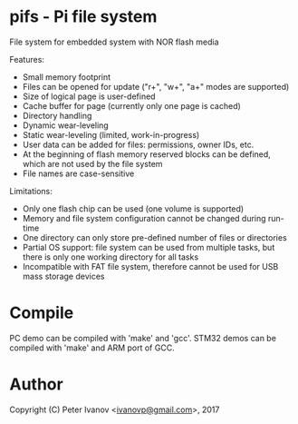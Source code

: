 pifs - Pi file system 
=====================
File system for embedded system with NOR flash media

Features:
 * Small memory footprint
 * Files can be opened for update ("r+", "w+", "a+" modes are supported)
 * Size of logical page is user-defined
 * Cache buffer for page (currently only one page is cached)
 * Directory handling
 * Dynamic wear-leveling
 * Static wear-leveling (limited, work-in-progress)
 * User data can be added for files: permissions, owner IDs, etc.
 * At the beginning of flash memory reserved blocks can be defined, which 
are not used by the file system
 * File names are case-sensitive

Limitations:
 * Only one flash chip can be used (one volume is supported)
 * Memory and file system configuration cannot be changed during run-time
 * One directory can only store pre-defined number of files or directories
 * Partial OS support: file system can be used from multiple tasks, but
there is only one working directory for all tasks
 * Incompatible with FAT file system, therefore cannot be used for USB mass
storage devices

Compile
=======
PC demo can be compiled with 'make' and 'gcc'.
STM32 demos can be compiled with 'make' and ARM port of GCC.

Author
======
Copyright (C) Peter Ivanov &lt;ivanovp@gmail.com&gt;, 2017

